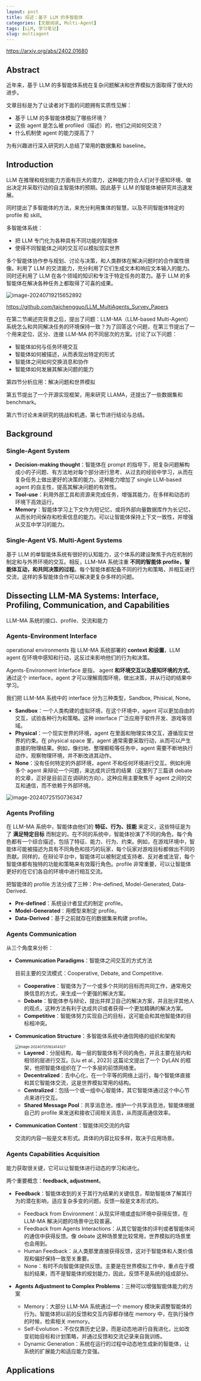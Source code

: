 ```yaml
---
layout: post
title: 综述：基于 LLM 的多智能体
categories: [文献阅读, Multi-Agent]
tags: [LLM, 学习笔记]
slug: multiagent
---
```




https://arxiv.org/abs/2402.01680

## Abstract

近年来，基于 LLM 的多智能体系统在复杂问题解决和世界模拟方面取得了很大的进步。

文章目标是为了让读者对下面的问题拥有实质性见解：

- 基于 LLM 的多智能体模拟了哪些环境？
- 这些 agent 是怎么被 profiled（描述）的，他们之间如何交流？
- 什么机制使 agent 的能力提高了？

为有兴趣进行深入研究的人总结了常用的数据集和 baseline。

## Introduction

LLM 在推理和规划能力方面有巨大的潜力，这种能力符合人们对于感知环境、做出决定并采取行动的自主智能体的预期。因此基于 LLM 的智能体被研究并迅速发展。

同时提出了多智能体的方法，来充分利用集体的智慧，以及不同智能体特定的 profile 和 skill。

多智能体系统：

- 把 LLM 专门化为各种具有不同功能的智能体
- 使得不同智能体之间的交互可以模拟现实世界

多个智能体协作参与规划、讨论与决策，和人类群体在解决问题时的合作属性很像。利用了 LLM 的交流能力，充分利用了它们生成文本和响应文本输入的能力。同时还利用了 LLM 在各个领域的知识和专注于特定任务的潜力。基于 LLM 的多智能体在解决各种任务上都取得了可喜的成果。

![image-20240719215652892](./../images/2024-7-19-LLM%20based%20Multi-Agents/image-20240719215652892.png)

https://github.com/taichengguo/LLM_MultiAgents_Survey_Papers

在第二节阐述完背景之后，提出了问题：LLM-MA（LLM-based Multi-Agent）系统怎么和共同解决任务的环境保持一致？为了回答这个问题，在第三节提出了一个用来定位、区分、连接 LLM-MA 的不同层次的方案。讨论了以下问题：

- 智能体如何与任务环境交互
- 智能体如何被描述，从而表现出特定的形式
- 智能体之间如何交换消息和协作
- 智能体如何发展其解决问题的能力

第四节分析应用：解决问题和世界模拟

第五节提出了一个开源实现框架，用来研究 LLAMA，还提出了一些数据集和 benchmark。

第六节讨论未来研究的挑战和机遇，第七节进行结论与总结。

## Background

### Single-Agent System

- **Decision-making thought**：智能体在 prompt 的指导下，把复杂问题解构成小的子问题、有方法地对每个部分进行思考、从过去的经验中学习，从而在复杂任务上做出更好的决策的能力。这种能力增加了 single LLM-based agent 的自主性，提高其解决问题的有效性。
- **Tool-use**：利用外部工具和资源来完成任务，增强其能力，在多样和动态的环境下高效运行。
- **Memory**：智能体学习上下文作为短记忆，或将外部向量数据库作为长记忆，从而长时间保存和检索信息的能力。可以让智能体保持上下文一致性，并增强从交互中学习的能力。

###  Single-Agent VS. Multi-Agent Systems

基于 LLM 的单智能体系统有很好的认知能力，这个体系的建设聚焦于内在机制的制定和与外界环境的交互。相反，LLM-MA 系统注重 **不同的智能体 profile，智能体互动，和共同决策的过程**。每个智能体都配备不同的行为和策略，并相互进行交流，这样的多智能体合作可以解决更复杂多样的问题。

##  Dissecting LLM-MA Systems: Interface, Profiling, Communication, and Capabilities
LLM-MA 系统的接口、profile、交流和能力

###  Agents-Environment Interface

operational environments 指 LLM-MA 系统部署的 **context 和设置**，LLM agent 在环境中感知和行动，这反过来影响他们的行为和决策。

Agents-Environment Interface 是指， agent **和环境交互以及感知环境的方式**。通过这个 interface，agent 才可以理解周围环境，做出决策，并从行动的结果中学习。

我们把 LLM-MA 系统中的 interface 分为三种类型，Sandbox, Phisical, None。

- **Sandbox**：一个人类构建的虚拟环境，在这个环境中，agent 可以更加自由的交互，试验各种行为和策略。这种 interface 广泛应用于软件开发、游戏等领域。
- **Physical**：一个现实世界的环境，agent 在里面和物理实体交互，遵循现实世界的约束。在 physical space 里，agent 通常需要采取行动，从而可以产生直接的物理结果。例如，像扫地、整理橱柜等任务中，agent 需要不断地执行动作，观察物理环境，并不断改进其动作。
- **None**：没有任何特定的外部环境，agent 不和任何环境进行交互。例如利用多个 agent 来辩论一个问题，来达成共识性的结果（这里列了三篇讲 debate 的文章，正好是目前正在调研的方向）。这种应用主要聚焦于 agent 之间的交互和通信，而不依赖于外部环境。

![image-20240725150736347](./../images/2024-7-19-LLM%20based%20Multi-Agents/image-20240725150736347.png)

### Agents Profiling

在 LLM-MA 系统中，智能体由他们的 **特征、行为、技能** 来定义，这些特征是为了 **满足特定目标** 而制定的。在不同的系统中，智能体扮演了不同的角色，每个角色都有一个综合描述，包括了特征、能力、行为、约束。例如，在游戏环境中，智能体可能被描述为具有不同角色和技巧的玩家，每个玩家对游戏目标都做出不同的贡献。同样的，在辩论平台中，智能体可以被制定成支持者、反对者或法官，每个智能体都有独特的功能和策略来有效履行角色。profile 非常重要，可以让智能体更好的在它们各自的环境中进行相互交流。

把智能体的 profile 方法分成了三种：Pre-defined, Model-Generated, Data-Derived.

- **Pre-defined**：系统设计者显式的制定 profile。
- **Model-Generated**：用模型来制定 profile。
- **Data-Derived**：基于之前就存在的数据集来构建 profile。

###  Agents Communication

从三个角度来分析：

- **Communication Paradigms**：智能体之间交互的方式方法

  目前主要的交流模式：Cooperative, Debate, and Competitive.

  - **Cooperative**：智能体为了一个或多个共同的目标而共同工作，通常用交换信息的方式，来生成一个更强的解决方案。
  - **Debate**：智能体参与辩论，提出并捍卫自己的解决方案，并且批评其他人的观点，这种方法有利于达成共识或者获得一个更加精确的解决方案。
  - **Competitive**：智能体努力实现自己的目标，这可能会和其他智能体的目标相冲突。

- **Communication Structure**：多智能体系统中通信网络的组织和架构

  <img src="./../images/2024-7-19-LLM%20based%20Multi-Agents/image-20240725162414327.png" alt="image-20240725162414327" style="zoom:67%;" />

  - **Layered**：分层结构，每一层的智能体有不同的角色，并且主要在层内和相邻的层进行交互。[Liu et al., 2023] 这篇论文提出了一个 DyLAN 的框架，他把智能体组织在了一个多层的前馈网络里。
  - **Decentralized**：去中心化，在一个平等的网络上运行，每个智能体直接和其它智能体交流，这是世界模拟常用的结构。
  - **Centralized**：包括一个或一组中心智能体，其它智能体通过这个中心节点来进行交互。
  - **Shared Message Pool**：共享消息池，维护一个共享消息池，智能体根据自己的 profile 来发送和接收订阅相关消息，从而提高通信效率。

- **Communication Content**：智能体间交流的内容

  交流的内容一般是文本形式。具体的内容比较多样，取决于应用场景。

### Agents Capabilities Acquisition

能力获取很关键，它可以让智能体进行动态的学习和进化。

两个重要概念：**feedback, adjustment**。

- **Feedback**：智能体收到的关于其行为结果的关键信息，帮助智能体了解其行为的潜在影响，适应复杂多变的问题。反馈一般是文本形式的。
  - Feedback from Environment：从现实环境或虚拟环境中获得反馈，在 LLM-MA 解决问题的场景中比较普遍。
  -  Feedback from Agents Interactions：从其它智能体的评判或者智能体间的通信中获得反馈。像 debate 这种场景里比较常用，世界模拟的场景里也会用到。
  - Human Feedback：从人类那里直接获得反馈，这对于智能体和人类价值观和偏好保持一致至关重要。
  - None：有时不向智能体提供反馈。主要是在世界模拟工作中，重点在于模拟的结果，而不是智能体的规划能力，因此，反馈不是系统的组成部分。

- **Agents Adjustment to Complex Problems**：三种可以增强智能体能力的方案
  - Memory：大部分 LLM-MA 系统通过一个 memory 模块来调整智能体的行为。智能体把以前的反馈和交互内容都存储在 memory 中，在执行操作的时候，检索相关 memory。
  - Self-Evolution：不仅仅靠历史记录，而是动态地进行自我进化，比如改变初始目标和计划策略，并通过反馈和交流记录来自我训练。
  - Dynamic Generation：系统在运行的过程中动态地生成新的智能体，让系统的扩展能力和适应能力变强。

## Applications

